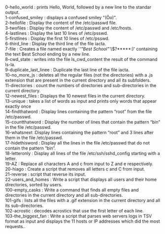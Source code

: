 0-hello_world : prints Hello, World, followed by a new line to the standar output.\
1-confused_smiley : displays a confused smiley "(Ôo)".\
2-hellofile : Display the content of the /etc/passwd file.\
3-twofiles : Display the content of /etc/passwd and /etc/hosts.\
4-lastlines : Display the last 10 lines of /etc/psswd.\
5-firstlines : Display the first 10 lines of /etc/psswd.\
6-third_line : Display the third line of the file iacta.\
7-file : Creates a file named exactly '*\'\"Best School\"\'\\*$\?\*\*\*\*\*:)' containing the text Best School ending by a new line.\
8-cwd_state : writes into the file ls_cwd_content the result of the command ls-la.\
9-duplicate_last_linee : Duplicate the last line of the file iacta.\
10-no_more_js : deletes all the regular files (not the directories) with a .js extension that are present in the current directory and all its subfolders.\
11-directories : count the numbers of directories and sub-directories in the current directory.\
12-newest_files : Displays the 10 newest files in the current directory.\
13-unique : takes a list of words as input and prints only words that appear exactly once\
14-findthatword : Display lines containing the pattern “root” from the file /etc/passwd.\
15-countthatword : Display the number of lines that contain the pattern “bin” in the file /etc/passwd.\
16-whatsnext :Display lines containing the pattern “root” and 3 lines after them in the file /etc/passwd.\
17-hidethisword : Display all the lines in the file /etc/passwd that do not contain the pattern “bin”.\
18-letteronly : Display all lines of the file /etc/ssh/sshd_config starting with a letter.\
19-AZ : Replace all characters A and c from input to Z and e respectively.\
20-hiago : Create a script that removes all letters c and C from input.\
21-reverse : script that reverse its input.\
22-users_and_homes : Write a script that displays all users and their home directories, sorted by users.\
100-empty_casks : Write a command that finds all empty files and directories in the current directory and all sub-directories.\
101-gifs : lists all the files with a .gif extension in the current directory and all its sub-directories.\
102-acrostic : decodes acrostics that use the first letter of each line.\
103-the_biggest_fan : Write a script that parses web servers logs in TSV format as input and displays the 11 hosts or IP addresses which did the most requests..
